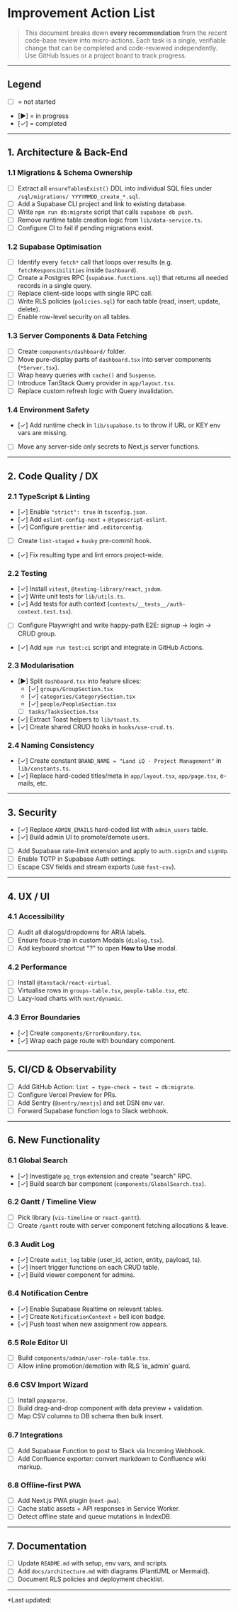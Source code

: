 # Improvement Action List

> This document breaks down **every recommendation** from the recent code-base review into micro-actions.  Each task is a single, verifiable change that can be completed and code-reviewed independently.  Use GitHub Issues or a project board to track progress.

---

## Legend
- [ ] = not started
- [▶] = in progress
- [✓] = completed

---

## 1. Architecture & Back-End

### 1.1 Migrations & Schema Ownership
- [ ] Extract all `ensureTablesExist()` DDL into individual SQL files under `/sql/migrations/ YYYYMMDD_create_*.sql`.
- [ ] Add a Supabase CLI project and link to existing database.
- [ ] Write `npm run db:migrate` script that calls `supabase db push`.
- [ ] Remove runtime table creation logic from `lib/data-service.ts`.
- [ ] Configure CI to fail if pending migrations exist.

### 1.2 Supabase Optimisation
- [ ] Identify every `fetch*` call that loops over results (e.g. `fetchResponsibilities` inside `Dashboard`).
- [ ] Create a Postgres RPC (`supabase.functions.sql`) that returns all needed records in a single query.
- [ ] Replace client-side loops with single RPC call.
- [ ] Write RLS policies (`policies.sql`) for each table (read, insert, update, delete).
- [ ] Enable row-level security on all tables.

### 1.3 Server Components & Data Fetching
- [ ] Create `components/dashboard/` folder.
- [ ] Move pure-display parts of `dashboard.tsx` into server components (`*Server.tsx`).
- [ ] Wrap heavy queries with `cache()` and `Suspense`.
- [ ] Introduce TanStack Query provider in `app/layout.tsx`.
- [ ] Replace custom refresh logic with Query invalidation.

### 1.4 Environment Safety
- [✓] Add runtime check in `lib/supabase.ts` to throw if URL or KEY env vars are missing.
- [ ] Move any server-side only secrets to Next.js server functions.

---

## 2. Code Quality / DX

### 2.1 TypeScript & Linting
- [✓] Enable `"strict": true` in `tsconfig.json`.
- [✓] Add `eslint-config-next` + `@typescript-eslint`.
- [✓] Configure `prettier` and `.editorconfig`.
- [ ] Create `lint-staged` + `husky` pre-commit hook.
- [✓] Fix resulting type and lint errors project-wide.

### 2.2 Testing
- [✓] Install `vitest`, `@testing-library/react`, `jsdom`.
- [✓] Write unit tests for `lib/utils.ts`.
- [✓] Add tests for auth context (`contexts/__tests__/auth-context.test.tsx`).
- [ ] Configure Playwright and write happy-path E2E: signup → login → CRUD group.
- [✓] Add `npm run test:ci` script and integrate in GitHub Actions.

### 2.3 Modularisation
- [▶] Split `dashboard.tsx` into feature slices:
  - [✓] `groups/GroupSection.tsx`
  - [✓] `categories/CategorySection.tsx`
  - [✓] `people/PeopleSection.tsx`
  - [ ] `tasks/TasksSection.tsx`
- [✓] Extract Toast helpers to `lib/toast.ts`.
- [✓] Create shared CRUD hooks in `hooks/use-crud.ts`.

### 2.4 Naming Consistency
- [✓] Create constant `BRAND_NAME = "Land iQ - Project Management"` in `lib/constants.ts`.
- [✓] Replace hard-coded titles/meta in `app/layout.tsx`, `app/page.tsx`, e-mails, etc.

---

## 3. Security

- [✓] Replace `ADMIN_EMAILS` hard-coded list with `admin_users` table.
- [✓] Build admin UI to promote/demote users.
- [ ] Add Supabase rate-limit extension and apply to `auth.signIn` and `signUp`.
- [ ] Enable TOTP in Supabase Auth settings.
- [ ] Escape CSV fields and stream exports (use `fast-csv`).

---

## 4. UX / UI

### 4.1 Accessibility
- [ ] Audit all dialogs/dropdowns for ARIA labels.
- [ ] Ensure focus-trap in custom Modals (`dialog.tsx`).
- [ ] Add keyboard shortcut "?" to open **How to Use** modal.

### 4.2 Performance
- [ ] Install `@tanstack/react-virtual`.
- [ ] Virtualise rows in `groups-table.tsx`, `people-table.tsx`, etc.
- [ ] Lazy-load charts with `next/dynamic`.

### 4.3 Error Boundaries
- [✓] Create `components/ErrorBoundary.tsx`.
- [✓] Wrap each page route with boundary component.

---

## 5. CI/CD & Observability

- [ ] Add GitHub Action: `lint → type-check → test → db:migrate`.
- [ ] Configure Vercel Preview for PRs.
- [ ] Add Sentry (`@sentry/nextjs`) and set DSN env var.
- [ ] Forward Supabase function logs to Slack webhook.

---

## 6. New Functionality

### 6.1 Global Search
- [✓] Investigate `pg_trgm` extension and create "search" RPC.
- [✓] Build search bar component (`components/GlobalSearch.tsx`).

### 6.2 Gantt / Timeline View
- [ ] Pick library (`vis-timeline` or `react-gantt`).
- [ ] Create `/gantt` route with server component fetching allocations & leave.

### 6.3 Audit Log
- [✓] Create `audit_log` table (user_id, action, entity, payload, ts).
- [✓] Insert trigger functions on each CRUD table.
- [✓] Build viewer component for admins.

### 6.4 Notification Centre
- [✓] Enable Supabase Realtime on relevant tables.
- [✓] Create `NotificationContext` + bell icon badge.
- [✓] Push toast when new assignment row appears.

### 6.5 Role Editor UI
- [ ] Build `components/admin/user-role-table.tsx`.
- [ ] Allow inline promotion/demotion with RLS ‘is_admin’ guard.

### 6.6 CSV Import Wizard
- [ ] Install `papaparse`.
- [ ] Build drag-and-drop component with data preview + validation.
- [ ] Map CSV columns to DB schema then bulk insert.

### 6.7 Integrations
- [ ] Add Supabase Function to post to Slack via Incoming Webhook.
- [ ] Add Confluence exporter: convert markdown to Confluence wiki markup.

### 6.8 Offline-first PWA
- [ ] Add Next.js PWA plugin (`next-pwa`).
- [ ] Cache static assets + API responses in Service Worker.
- [ ] Detect offline state and queue mutations in IndexDB.

---

## 7. Documentation

- [ ] Update `README.md` with setup, env vars, and scripts.
- [ ] Add `docs/architecture.md` with diagrams (PlantUML or Mermaid).
- [ ] Document RLS policies and deployment checklist.

---

*Last updated: <!-- NOTE: update date when editing --> 